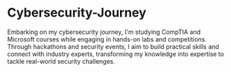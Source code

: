 # Cybersecurity-Journey
Embarking on my cybersecurity journey, I'm studying CompTIA and Microsoft courses while engaging in hands-on labs and competitions. Through hackathons and security events, I aim to build practical skills and connect with industry experts, transforming my knowledge into expertise to tackle real-world security challenges.
